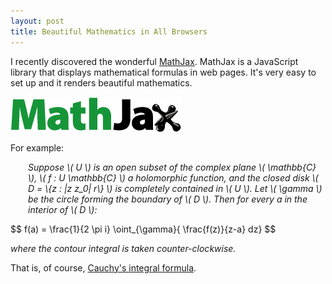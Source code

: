 ```yaml
---
layout: post
title: Beautiful Mathematics in All Browsers
---
```


<p>
I recently discovered the wonderful
<a href="http://www.mathjax.org/">MathJax</a>. MathJax
is a JavaScript library that displays mathematical formulas
in web pages. It's very easy to set up and it renders
beautiful mathematics.
</p>


<img src="/images/mathjax.gif"
    alt="MathJax logo" />

<script type="text/javascript" async
  src="https://cdnjs.cloudflare.com/ajax/libs/mathjax/2.7.1/MathJax.js?config=TeX-MML-AM_CHTML">
</script>


<p>
For example:
</p>

<p style="margin-left: 2em;">
  <em>
    Suppose \( U \) is an open subset of the complex plane
    \( \mathbb{C} \),
    \( f : U  \mathbb{C} \) a holomorphic function,
    and the closed disk \( D = \{z : |z  z_0|  r\} \)
    is completely contained in \( U \).
    Let \( \gamma \) be the circle
    forming the boundary of \( D \).
    Then for every a in the interior of \( D \):
  </em>
</p>

<p>
  $$
    f(a) = \frac{1}{2 \pi i}
      \oint_{\gamma}{ \frac{f(z)}{z-a} dz}
  $$
</p>

<p>
  <em>
    where the contour integral is taken counter-clockwise.
  </em>
</p>

<p>
  That is, of course, <a href="http://en.wikipedia.org/wiki/Cauchy%27s_integral_formula">
    Cauchy's integral formula</a>.
</p>
